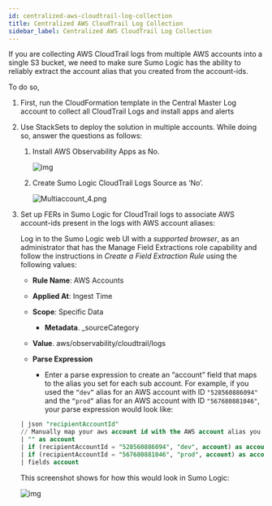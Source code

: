 ```yaml
---
id: centralized-aws-cloudtrail-log-collection
title: Centralized AWS CloudTrail Log Collection
sidebar_label: Centralized AWS CloudTrail Log Collection
---
```


If you are collecting AWS CloudTrail logs from multiple AWS accounts into a single S3 bucket, we need to make sure Sumo Logic has the ability to reliably extract the account alias that you created from the account-ids.

To do so, 

1. First, run the CloudFormation template in the Central Master Log account to collect all CloudTrail Logs and install apps and alerts

1. Use StackSets to deploy the solution in multiple accounts. While doing so, answer the questions as follows:

   1. Install AWS Observability Apps as No. 

        ![img](/img/observability/cloudtrail1.png)

   1. Create Sumo Logic CloudTrail Logs Source as ‘No’.

        ![Multiaccount_4.png](/img/observability/Multiaccount_4.png)

1. Set up FERs in Sumo Logic for CloudTrail logs to associate AWS account-ids present in the logs with AWS account aliases:

    Log in to the Sumo Logic web UI with a *supported browser*, as an administrator that has the Manage Field Extractions role capability and follow the instructions in *Create a Field Extraction Rule* using the following values:

   * **Rule Name**: AWS Accounts

   * **Applied At**: Ingest Time

   * **Scope**: Specific Data

       * **Metadata**. \_sourceCategory

   * **Value**. aws/observability/cloudtrail/logs

   * **Parse Expression**

       * Enter a parse expression to create an “account” field that maps to the alias you set for each sub account. For example, if you used the `“dev”` alias for an AWS account with ID `"528560886094"` and the `“prod”` alias for an AWS account with ID `"567680881046"`, your parse expression would look like:

    ```sql
    | json "recipientAccountId"
    // Manually map your aws account id with the AWS account alias you setup earlier for individual child account
    | "" as account
    | if (recipientAccountId = "528560886094", "dev", account) as account
    | if (recipientAccountId = "567680881046", "prod", account) as account
    | fields account
    ```

    This screenshot shows for how this would look in Sumo Logic:

    ![img](/img/observability/cloudtrail2.png)

         
